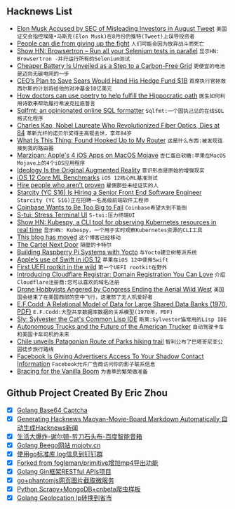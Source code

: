 ## Hacknews List


- [Elon Musk Accused by SEC of Misleading Investors in August Tweet](https://www.bloomberg.com/news/articles/2018-09-27/elon-musk-is-sued-by-securities-and-exchange-commission-docket-jml0doi2)  `美国证交会指控埃隆•马斯克(Elon Musk)在8月份的推特(Tweet)上误导投资者`
- [People can die from giving up the fight](https://medicalxpress.com/news/2018-09-people-die.html)  `人们可能会因为放弃战斗而死亡`
- [Show HN: Browsertron – Run all your Selenium tests in parallel](https://www.browsertron.com/)  `显示HN: Browsertron -并行运行所有的Selenium测试`
- [Cheaper Battery Is Unveiled as a Step to a Carbon-Free Grid](https://www.nytimes.com/2018/09/26/business/energy-environment/zinc-battery-solar-power.html)  `更便宜的电池是迈向无碳电网的一步`
- [CEO’s Plan to Save Sears Would Hand His Hedge Fund $1B](https://www.bloomberg.com/news/articles/2018-09-27/lampert-s-sears-plan-would-hand-lampert-s-hedge-fund-1-billion)  `首席执行官拯救西尔斯的计划将给他的对冲基金10亿美元`
- [How doctors can use poetry to help fulfill the Hippocratic oath](http://nautil.us/issue/64/the-unseen/how-doctors-use-poetry)  `医生如何利用诗歌来帮助履行希波克拉底誓言`
- [Sqlfmt: an opinionated online SQL formatter](https://www.cockroachlabs.com/blog/sql-fmt-online-sql-formatter/)  `Sqlfmt:一个固执己见的在线SQL格式化程序`
- [Charles Kao, Nobel Laureate Who Revolutionized Fiber Optics, Dies at 84](https://www.nytimes.com/2018/09/24/obituaries/charles-kuen-kao-dead.html)  `革新光纤的诺贝尔奖得主高锟去世，享年84岁`
- [What Is This Thing: Found Hooked Up to My Router](https://www.reddit.com/r/whatisthisthing/comments/9ixdh9/found_hooked_up_to_my_router/e6nh61r/)  `这是什么东西:被发现连接到我的路由器`
- [Marzipan: Apple&#39;s 4 iOS Apps on MacOS Mojave](http://benjaminmayo.co.uk/marzipan)  `杏仁蛋白软糖:苹果在MacOS Mojave上的4个iOS应用程序`
- [Ideology Is the Original Augmented Reality](http://mitp.nautil.us/feature/271/ideology-is-the-original-augmented-reality)  `意识形态是原始的增强现实`
- [iOS 12 Core ML Benchmarks](https://heartbeat.fritz.ai/ios-12-core-ml-benchmarks-b7a79811aac1)  `iOS 12核心ML基准测试`
- [Hire people who aren’t proven](https://leonardofed.io/blog/startups-hiring.html)  `雇佣那些未经证实的人`
- [Starcity (YC S16) Is Hiring a Senior Front End Software Engineer](https://starcity.com/careers/37f16c7f-1825-418e-a39a-2422a1c4495e)  `Starcity (YC S16)正在招聘一名高级前端软件工程师`
- [Coinbase Wants to Be Too Big to Fail](http://fortune.com/longform/coinbase-bitcoin-brian-armstrong/)  `Coinbase希望大到不能倒`
- [S-tui: Stress Terminal UI](https://amanusk.github.io/s-tui/)  `S-tui:压力终端UI`
- [Show HN: Kubespy, a CLI tool for observing Kubernetes resources in real time](https://github.com/pulumi/kubespy)  `显示HN: Kubespy，一个用于实时观察Kubernetes资源的CLI工具`
- [This blog has moved](https://allendowney.blogspot.com/2018/09/this-blog-has-moved.html)  `这个博客已经移动`
- [The Cartel Next Door](https://www.texasmonthly.com/articles/the-cartel-next-door/)  `隔壁的卡特尔`
- [Building Raspberry Pi Systems with Yocto](https://jumpnowtek.com/rpi/Raspberry-Pi-Systems-with-Yocto.html)  `与Yocto建立树莓派系统`
- [Apple’s use of Swift in iOS 12](https://blog.timac.org/2018/0924-state-of-swift-ios12/)  `苹果在iOS 12中使用Swift`
- [First UEFI rootkit in the wild](https://tcsltesting.blogspot.com/2018/09/stuff-just-got-real.html)  `第一个UEFI rootkit在野外`
- [Introducing Cloudflare Registrar: Domain Registration You Can Love](https://blog.cloudflare.com/cloudflare-registrar/)  `介绍Cloudflare注册商:您可以喜欢的域名注册`
- [Drone Hobbyists Angered by Congress Ending the Aerial Wild West](https://www.bloomberg.com/news/articles/2018-09-27/drone-hobbyists-angered-by-congress-ending-the-aerial-wild-west)  `美国国会结束了在美国西部的空中飞行，这激怒了无人机爱好者`
- [E.F.Codd: A Relational Model of Data for Large Shared Data Banks (1970, PDF)](https://cs.uwaterloo.ca/~david/cs848s14/codd-relational.pdf)  `E.F.Codd:大型共享数据库数据的关系模型(1970年，PDF)`
- [Sly: Sylvester the Cat&#39;s Common Lisp IDE](https://github.com/joaotavora/sly)  `斯莱:Sylvester猫常用的Lisp IDE`
- [Autonomous Trucks and the Future of the American Trucker](http://laborcenter.berkeley.edu/driverless/)  `自动驾驶卡车和美国卡车司机的未来`
- [Chile unveils Patagonian Route of Parks hiking trail](https://www.bbc.com/news/world-latin-america-45663960)  `智利公布了巴塔哥尼亚公园徒步旅行路线`
- [Facebook Is Giving Advertisers Access To Your Shadow Contact Information](https://gizmodo.com/facebook-is-giving-advertisers-access-to-your-shadow-co-1828476051)  `Facebook允许广告商访问你的影子联系信息`
- [Bracing for the Vanilla Boom](https://www.sapiens.org/culture/madagascar-vanilla-boom/)  `为香草的繁荣做准备`

## Github Project Created By Eric Zhou

- [x] [Golang Base64 Captcha](https://github.com/mojocn/base64Captcha)
- [x] [Generating Hacknews Maoyan-Movie-Board Markdown Automatically 自动生成Hacknews新闻](https://github.com/dejavuzhou/md-genie)
- [x] [生活大爆炸-谢尔顿-剪刀石头布-百度智能音箱](https://github.com/mojocn/dueros-bang-game)
- [x] [Golang Beego网站 mojotv.cn](https://github.com/mojocn/www.mojotv.cn)
- [x] [使用go标准库,log信息到钉钉群](https://github.com/mojocn/dooger)
- [x] [Forked from fogleman/primitive增加mp4导出功能](https://github.com/mojocn/primitive)
- [x] [Golang Gin框架RESTful APIs项目](https://github.com/JJJJJJJerk/ezier-golang-web-api-framework)
- [x] [go+phantomjs网页图片截取微服务](https://github.com/mojocn/screen_shot)
- [x] [Python Scrapy+MongoDB+cnbeta爬虫样板](https://github.com/mojocn/scrapy_mongodb_boilerplate_cnbeta)
- [x] [Golang Geolocation Ip转换到省市](https://github.com/mojocn/ip2location)